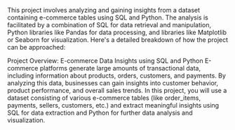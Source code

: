 This project involves analyzing and gaining insights from a dataset containing e-commerce tables using SQL and Python. The analysis is facilitated by a combination of SQL for data retrieval and manipulation, Python libraries like Pandas for data processing, and libraries like Matplotlib or Seaborn for visualization. Here's a detailed breakdown of how the project can be approached:

Project Overview: E-commerce Data Insights using SQL and Python
E-commerce platforms generate large amounts of transactional data, including information about products, orders, customers, and payments. By analyzing this data, businesses can gain insights into customer behavior, product performance, and overall sales trends. In this project, you will use a dataset consisting of various e-commerce tables (like order_items, payments, sellers, customers, etc.) and extract meaningful insights using SQL for data extraction and Python for further data analysis and visualization.
